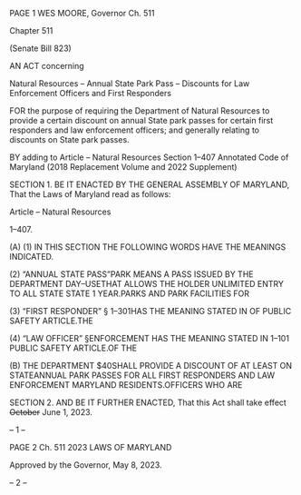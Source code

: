 PAGE 1
WES MOORE, Governor Ch. 511

Chapter 511

(Senate Bill 823)

AN ACT concerning

Natural Resources – Annual State Park Pass – Discounts for Law Enforcement
Officers and First Responders

FOR the purpose of requiring the Department of Natural Resources to provide a certain
discount on annual State park passes for certain first responders and law
enforcement officers; and generally relating to discounts on State park passes.

BY adding to
Article – Natural Resources
Section 1–407
Annotated Code of Maryland
(2018 Replacement Volume and 2022 Supplement)

SECTION 1. BE IT ENACTED BY THE GENERAL ASSEMBLY OF MARYLAND,
That the Laws of Maryland read as follows:

Article – Natural Resources

1–407.

(A) (1) IN THIS SECTION THE FOLLOWING WORDS HAVE THE MEANINGS
INDICATED.

(2) “ANNUAL STATE PASS”PARK MEANS A PASS ISSUED BY THE
DEPARTMENT DAY–USETHAT ALLOWS THE HOLDER UNLIMITED ENTRY TO ALL
STATE STATE 1 YEAR.PARKS AND PARK FACILITIES FOR

(3) “FIRST RESPONDER” § 1–301HAS THE MEANING STATED IN OF
PUBLIC SAFETY ARTICLE.THE

(4) “LAW OFFICER” §ENFORCEMENT HAS THE MEANING STATED IN
1–101 PUBLIC SAFETY ARTICLE.OF THE

(B) THE DEPARTMENT $40SHALL PROVIDE A DISCOUNT OF AT LEAST ON
STATEANNUAL PARK PASSES FOR ALL FIRST RESPONDERS AND LAW ENFORCEMENT
MARYLAND RESIDENTS.OFFICERS WHO ARE

SECTION 2. AND BE IT FURTHER ENACTED, That this Act shall take effect
~~October~~ June 1, 2023.

– 1 –

PAGE 2
Ch. 511 2023 LAWS OF MARYLAND

Approved by the Governor, May 8, 2023.

– 2 –